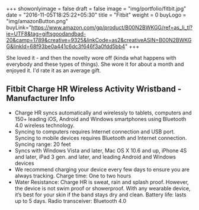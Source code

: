 +++
showonlyimage = false
draft = false
image = "img/portfolio/fitbit.jpg"
date = "2016-11-05T18:25:22+05:30"
title = "Fitbit"
weight = 0
buyLogo = "img/amazonButton.png"
buyLink="https://www.amazon.com/gp/product/B00N2BWKGG/ref=as_li_tl?ie=UTF8&tag=giftsgoodandbad-20&camp=1789&creative=9325&linkCode=as2&creativeASIN=B00N2BWKGG&linkId=68f93be0a441c6dc3f646f3a0fdd5bb4"
+++

She loved it - and then the novelty wore off (kinda what happens with everybody and these types of things). She wore it for about a month and enjoyed it. I'd rate it as an average gift.
<!--more-->


## Fitbit Charge HR Wireless Activity Wristband - Manufacturer Info

- Charge HR syncs automatically and wirelessly to tablets, computers and 150+ leading iOS, Android and Windows smartphones using Bluetooth 4.0 wireless technology.
- Syncing to computers requires Internet connection and USB port. Syncing to mobile devices requires Bluetooth and Internet connection. Syncing range: 20 feet
- Syncs with Windows Vista and later, Mac OS X 10.6 and up, iPhone 4S and later, iPad 3 gen. and later, and leading Android and Windows devices
- We recommend charging your device every few days to ensure you are always tracking. Charge time: One to two hours
- Water Resistance: Charge HR is sweat, rain and splash proof. However, the device is not swim proof or showerproof. With any wearable device, it’s best for your skin if the band stays dry and clean. Battery life: lasts up to 5 days. Radio transceiver: Bluetooth 4.0
